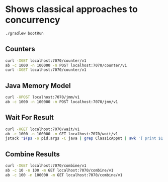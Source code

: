 # Shows classical approaches to concurrency

```bash
./gradlew bootRun
```

## Counters

```bash
curl -XGET localhost:7070/counter/v1
ab -c 1000 -n 100000 -m POST localhost:7070/counter/v1
curl -XGET localhost:7070/counter/v1
```

## Java Memory Model

```bash
curl -XPOST localhost:7070/jmm/v1
ab -c 1000 -n 100000 -m POST localhost:7070/jmm/v1
```

## Wait For Result

```bash
curl -XGET localhost:7070/wait/v1
ab -c 1000 -n 100000 -m GET localhost:7070/wait/v1
jstack "$(ps -o pid,args -C java | grep ClassicAppKt | awk '{ print $1 }')" | gedit -
```

## Combine Results

```bash
curl -XGET localhost:7070/combine/v1
ab -c 10 -n 100 -m GET localhost:7070/combine/v1
ab -c 100 -n 100000 -m GET localhost:7070/combine/v1
```